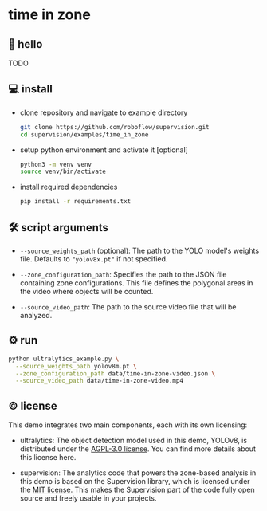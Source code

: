 # time in zone

## 👋 hello

TODO

## 💻 install

- clone repository and navigate to example directory

  ```bash
  git clone https://github.com/roboflow/supervision.git
  cd supervision/examples/time_in_zone
  ```

- setup python environment and activate it [optional]

  ```bash
  python3 -m venv venv
  source venv/bin/activate
  ```

- install required dependencies

  ```bash
  pip install -r requirements.txt
  ```
  
## 🛠️ script arguments

  - `--source_weights_path` (optional): The path to the YOLO model's weights file.
    Defaults to `"yolov8x.pt"` if not specified.

  - `--zone_configuration_path`: Specifies the path to the JSON file containing zone
    configurations. This file defines the polygonal areas in the video where objects will
    be counted.
  - `--source_video_path`: The path to the source video file that will be analyzed.

## ⚙️ run

```bash
python ultralytics_example.py \
  --source_weights_path yolov8m.pt \
  --zone_configuration_path data/time-in-zone-video.json \
  --source_video_path data/time-in-zone-video.mp4
```

## © license

This demo integrates two main components, each with its own licensing:

- ultralytics: The object detection model used in this demo, YOLOv8, is distributed
  under the [AGPL-3.0 license](https://github.com/ultralytics/ultralytics/blob/main/LICENSE).
  You can find more details about this license here.

- supervision: The analytics code that powers the zone-based analysis in this demo is
  based on the Supervision library, which is licensed under the
  [MIT license](https://github.com/roboflow/supervision/blob/develop/LICENSE.md). This
  makes the Supervision part of the code fully open source and freely usable in your
  projects.
